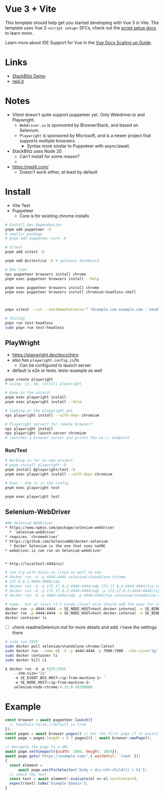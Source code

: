 # Vue 3 + Vite

This template should help get you started developing with Vue 3 in Vite. The template uses Vue 3 `<script setup>` SFCs, check out the [script setup docs](https://v3.vuejs.org/api/sfc-script-setup.html#sfc-script-setup) to learn more.

Learn more about IDE Support for Vue in the [Vue Docs Scaling up Guide](https://vuejs.org/guide/scaling-up/tooling.html#ide-support).

# Links
* [StackBlitz Demo](https://stackblitz.com/~/github.com/codeforwings/vite-puppeteer-template)
* [repl.it](https://replit.com/@jason198/vite-puppeteer-template)
# Notes
* Vitest doesn't quite support puppeteer yet. Only Webdriver.io and Playwright.
  * `Webdriver.io` is sponsored by BrowserStack, and based on Selenium.
  * `Playwright` is sponsored by Microsoft, and is a newer project that supports multiple browsers.
    * Syntax more similar to Puppeteer with async/await.
* StackBlitz uses Node 20
  * Can't install for some reason?
  * 
* https://replit.com/
  * Doesn't work either, at least by default 
# Install
* Vite Test
* Puppeteer
  * Core is for existing chrome installs
```bash
# Install Dev Dependencies
pnpm add puppeteer -D
# smaller package
# pnpm add puppeteer-core -D

# Vitest
pnpm add vitest -D

pnpm add @vitest/ui -D # optional dashboard

# One time
npx puppeteer browsers install chrome
pnpm exec puppeteer browsers install --help

pnpm exec puppeteer browsers install chrome
pnpm exec puppeteer browsers install chromium-headless-shell



pnpx vitest --run --testNamePattern='^ ?Example.com example.com - headless$' tests/example-headless.test.js

# Testing
pnpx run test-headless
sudo pnpx run test-headless
```
## PlayWright
* https://playwright.dev/docs/intro
* also has `playwright.config.js`/ts
  * Can be configured to launch server
* default is e2e or tests. tests-example as well
```bash
pnpm create playwright
# using: js, GA, install playwright

# done in the wizard:
pnpm exec playwright install
pnpm exec playwright install --help

# looking at the playwright.yml
npx playwright install --with-deps chromium
```
```bash
# Playwright server? for remote browser?
npx playwright install
npx playwright launch-server chromium
# launches a browser server and prints the ws:// endpoint
```

### Run/Test
```bash
# Working so far on new project
# pnpm install playwright -D
pnpm install @playwright/test -D
pnpm exec playwright install --with-deps chromium

# Exec - e2e is in the config
pnpm exec playwright test

pnpm exec playwright test

```
## Selenium-WebDriver
```bash
### Selenium WebDriver
* https://www.npmjs.com/package/selenium-webdriver
  * `selenium-webdriver`
* requires `chromedriver`
* https://github.com/SeleniumHQ/docker-selenium
  * Docker Selenium is the one that uses noVNC
* webdriver.io can run on Selenium-webdriver


* http://localhost:4444/ui/
```
```bash
# Can try with minis on linux as well to see
# docker run -d -p 4444:4444 selenium/standalone-chrome
# 127.0.0.1:9000:9000/udp
# docker run -d -p 172.17.0.2:4444:4444/udp 172.17.0.2:4444:4444/tcp selenium/standalone-chrome
# docker run -d -p 172.17.0.2:4444:4444/udp -p 172.17.0.2:4444:4444/tcp selenium/standalone-chrome
# docker run -d -p 4444:4444/udp -p 4444:4444/tcp selenium/standalone-chrome

# nope.. but at least it's kinda close? also should add the exec for testing. and the shm size...
docker run -p 4444:4444 -e SE_NODE_HOST=host.docker.internal -e SE_BIND_HOST=0.0.0.0 selenium/standalone-chrome
docker run -p 4444:4444 -e SE_NODE_HOST=host.docker.internal -e SE_BIND_HOST=192.168.1.58 selenium/standalone-chrome
docker container ls
```
* [ ] check readmeSelenium.md for more details and add. i have the settings there

```bash
# sudo run 2025
sudo docker pull selenium/standalone-chrome:latest
sudo docker run --name c1 -d -p 4444:4444 -p 7900:7900 --shm-size="2g" --hostname c1 selenium/standalone-chrome:latest
sudo docker container ls
sudo docker kill c1
```

```ps1
$ docker run -d -p 5555:5555 `
    --shm-size="2g" `
    -e SE_EVENT_BUS_HOST=<ip-from-machine-1> `
    -e SE_NODE_HOST=<ip-from-machine-2> `
    selenium/node-chrome:4.33.0-20250606
```


# Example
```js
const browser = await puppeteer.launch({
  // headless:false,//default is true
});
const pages = await browser.pages() // Get the first page if it exists
const page = pages.length > 0 ? pages[0] : await browser.newPage();

// Navigate the page to a URL
await page.setViewport({width: 1080, height: 1024});
await page.goto('https://example.com/',{ waitUntil: 'load' });
{
  const element =
      await page.waitForSelector('body > div:nth-child(1) > h1');
  // check the text
  const text = await element?.evaluate(el => el.textContent);
  expect(text).toBe('Example Domain');
}
```
